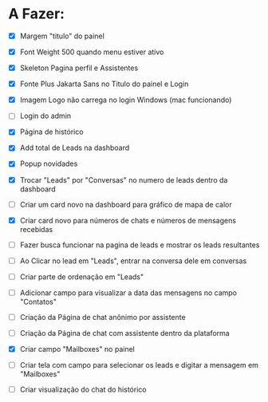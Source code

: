 # A Fazer:

- [x] Margem "titulo" do painel

- [x] Font Weight 500 quando menu estiver ativo

- [x] Skeleton Pagina perfil e Assistentes

- [x] Fonte Plus Jakarta Sans no Titulo do painel e Login

- [x] Imagem Logo não carrega no login Windows (mac funcionando)

- [ ] Login do admin

- [x] Página de histórico

- [x] Add total de Leads na dashboard

- [x] Popup novidades

- [x] Trocar "Leads" por "Conversas" no numero de leads dentro da dashboard

- [ ] Criar um card novo na dashboard para gráfico de mapa de calor

- [x] Criar card novo para números de chats e números de mensagens recebidas

- [ ] Fazer busca funcionar na pagina de leads e mostrar os leads resultantes

- [ ] Ao Clicar no lead em "Leads", entrar na conversa dele em conversas

- [ ] Criar parte de ordenação em "Leads"

- [ ] Adicionar campo para visualizar a data das mensagens no campo "Contatos"

- [ ] Criação da Página de chat anônimo por assistente

- [ ] Criação da Página de chat com assistente dentro da plataforma

- [x] Criar campo "Mailboxes" no painel

- [ ] Criar tela com campo para selecionar os leads e digitar a mensagem em "Mailboxes"

- [ ] Criar visualização do chat do histórico
